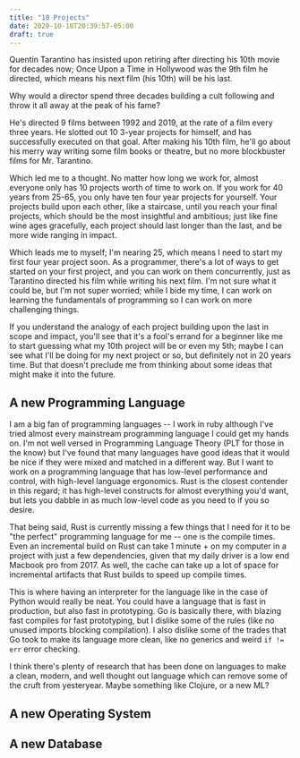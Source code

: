 ```yaml
---
title: "10 Projects"
date: 2020-10-18T20:39:57-05:00
draft: true
---
```


Quentin Tarantino has insisted upon retiring after directing his 10th movie for decades now; Once Upon a Time in Hollywood was the 9th film he directed, which means his next film (his 10th) will be his last.

Why would a director spend three decades building a cult following and throw it all away at the peak of his fame?

He's directed 9 films between 1992 and 2019, at the rate of a film every three years. He slotted out 10 3-year projects for himself, and has successfully executed on that goal. After making his 10th film, he'll go about his merry way writing some film books or theatre, but no more blockbuster films for Mr. Tarantino.

Which led me to a thought. No matter how long we work for, almost everyone only has 10 projects worth of time to work on. If you work for 40 years from 25-65, you only have ten four year projects for yourself. Your projects build upon each other, like a staircase, until you reach your final projects, which should be the most insightful and ambitious; just like fine wine ages gracefully, each project should last longer than the last, and be more wide ranging in impact.

Which leads me to myself; I'm nearing 25, which means I need to start my first four year project soon. As a programmer, there's a lot of ways to get started on your first project, and you can work on them concurrently, just as Tarantino directed his film while writing his next film. I'm not sure what it could be, but I'm not super worried; while I bide my time, I can work on learning the fundamentals of programming so I can work on more challenging things.

If you understand the analogy of each project building upon the last in scope and impact, you'll see that it's a fool's errand for a beginner like me to start guessing what my 10th project will be or even my 5th; maybe I can see what I'll be doing for my next project or so, but definitely not in 20 years time. But that doesn't preclude me from thinking about some ideas that might make it into the future.

## A new Programming Language

I am a big fan of programming languages -- I work in ruby although I've tried almost every mainstream programming language I could get my hands on. I'm not well versed in Programming Language Theory (PLT for those in the know) but I've found that many languages have good ideas that it would be nice if they were mixed and matched in a different way. But I want to work on a programming language that has low-level performance and control, with high-level language ergonomics. Rust is the closest contender in this regard; it has high-level constructs for almost everything you'd want, but lets you dabble in as much low-level code as you need to if you so desire.

That being said, Rust is currently missing a few things that I need for it to be "the perfect" programming language for me -- one is the compile times. Even an incremental build on Rust can take 1 minute + on my computer in a project with just a few dependencies, given that my daily driver is a low end Macbook pro from 2017. As well, the cache can take up a lot of space for incremental artifacts that Rust builds to speed up compile times.

This is where having an interpreter for the language like in the case of Python would really be neat. You could have a language that is fast in production, but also fast in prototyping. Go is basically there, with blazing fast compiles for fast prototyping, but I dislike some of the rules (like no unused imports blocking compilation). I also dislike some of the trades that Go took to make its language more clean, like no generics and weird `if != err` error checking.

I think there's plenty of research that has been done on languages to make a clean, modern, and well thought out language which can remove some of the cruft from yesteryear. Maybe something like Clojure, or a new ML?

## A new Operating System

## A new Database
